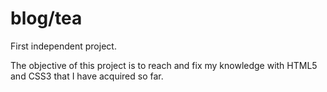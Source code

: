 # blog/tea
First independent project.

The objective of this project is to reach and fix my knowledge with HTML5 and CSS3 that I have acquired so far.
